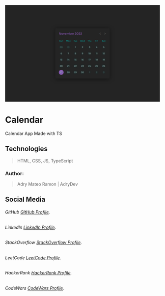 <img src="public/preview.png" alt="Preview Image">

# Calendar

Calendar App Made with TS

## Technologies

> HTML, CSS, JS, TypeScript

### Author:

> Adry Mateo Ramon | AdryDev

## Social Media

###### GitHub [GitHub Profile](https://github.com/Adrydevmateo).

###### LinkedIn [LinkedIn Profile](https://www.linkedin.com/in/adry-mateo-ramon-47b1971a6/).

###### StackOverflow [StackOverflow Profile](https://stackoverflow.com/users/17728038/adry-mateo-ramon).

###### LeetCode [LeetCode Profile](https://leetcode.com/adrydevmateo/).

###### HackerRank [HackerRank Profile](https://www.hackerrank.com/adrydevmateo).

###### CodeWars [CodeWars Profile](https://www.codewars.com/users/Adrydevmateo).
